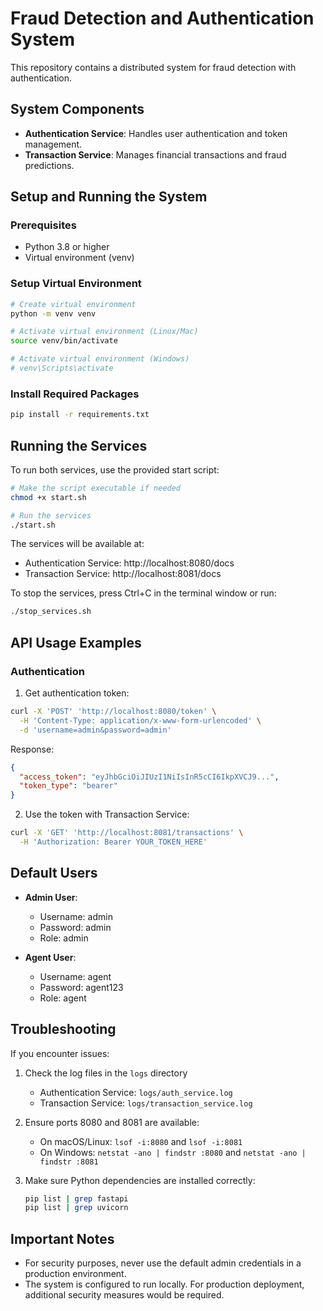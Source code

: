 # Fraud Detection and Authentication System

This repository contains a distributed system for fraud detection with authentication.

## System Components

- **Authentication Service**: Handles user authentication and token management.
- **Transaction Service**: Manages financial transactions and fraud predictions.

## Setup and Running the System

### Prerequisites

- Python 3.8 or higher
- Virtual environment (venv)

### Setup Virtual Environment

```bash
# Create virtual environment
python -m venv venv

# Activate virtual environment (Linux/Mac)
source venv/bin/activate

# Activate virtual environment (Windows)
# venv\Scripts\activate
```

### Install Required Packages

```bash
pip install -r requirements.txt
```

## Running the Services

To run both services, use the provided start script:

```bash
# Make the script executable if needed
chmod +x start.sh

# Run the services
./start.sh
```

The services will be available at:
- Authentication Service: http://localhost:8080/docs
- Transaction Service: http://localhost:8081/docs

To stop the services, press Ctrl+C in the terminal window or run:
```bash
./stop_services.sh
```

## API Usage Examples

### Authentication

1. Get authentication token:

```bash
curl -X 'POST' 'http://localhost:8080/token' \
  -H 'Content-Type: application/x-www-form-urlencoded' \
  -d 'username=admin&password=admin'
```

Response:
```json
{
  "access_token": "eyJhbGciOiJIUzI1NiIsInR5cCI6IkpXVCJ9...",
  "token_type": "bearer"
}
```

2. Use the token with Transaction Service:

```bash
curl -X 'GET' 'http://localhost:8081/transactions' \
  -H 'Authorization: Bearer YOUR_TOKEN_HERE'
```

## Default Users

- **Admin User**:
  - Username: admin
  - Password: admin
  - Role: admin

- **Agent User**:
  - Username: agent
  - Password: agent123
  - Role: agent
  
## Troubleshooting

If you encounter issues:

1. Check the log files in the `logs` directory
   - Authentication Service: `logs/auth_service.log`
   - Transaction Service: `logs/transaction_service.log`
   
2. Ensure ports 8080 and 8081 are available:
   - On macOS/Linux: `lsof -i:8080` and `lsof -i:8081`
   - On Windows: `netstat -ano | findstr :8080` and `netstat -ano | findstr :8081`

3. Make sure Python dependencies are installed correctly:
   ```bash
   pip list | grep fastapi
   pip list | grep uvicorn
   ```

## Important Notes

- For security purposes, never use the default admin credentials in a production environment.
- The system is configured to run locally. For production deployment, additional security measures would be required. 